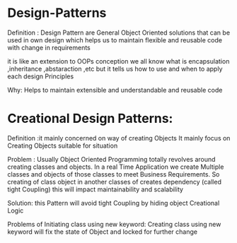 # Design-Patterns

Definition : Design Pattern are General Object Oriented solutions that can be used in own design which helps us to maintain flexible and reusable code with change in requirements

it is like an extension to OOPs conception we all know what is encapsulation ,inheritance ,abstaraction ,etc  but it tells us how to use and when to apply each design Principles

Why:
Helps to maintain extensible and understandable and reusable code

# Creational Design  Patterns:

Definition :it mainly concerned on way of creating Objects 
It mainly  focus on Creating Objects suitable for situation

Problem : Usually Object Oriented Programming totally revolves around creating classes and objects. In a real Time Application we create Multiple classes and  objects of those classes to meet Business Requirements. So creating of class object in another classes of creates dependency (called tight Coupling) this will impact maintainability and scalability

Solution: this Pattern will avoid tight Coupling by hiding object Creational Logic


Problems of Initiating  class using new keyword:
Creating class using new keyword will fix the state of Object and locked for further change
